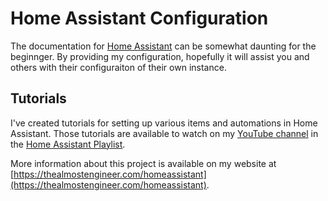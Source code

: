 # Home Assistant Configuration

The documentation for [Home Assistant](https://home-assistant.io) can be somewhat daunting
for the beginnger. By providing my
configuration, hopefully it will assist you and others with their configuraiton of their own instance.

## Tutorials

I've created tutorials for setting up various items and automations in Home Assistant.
Those tutorials are available to watch on my
[YouTube channel](https://www.youtube.com/channel/UC4HCouBLtXD1j1U_17aBqig) in the
[Home Assistant Playlist](https://www.youtube.com/playlist?list=PLaAJ0fv0d9WMOGZmLnghrG321kVueGfuL).

More information about this project is available on my website at
[https://thealmostengineer.com/homeassistant](https://thealmostengineer.com/homeassistant).
